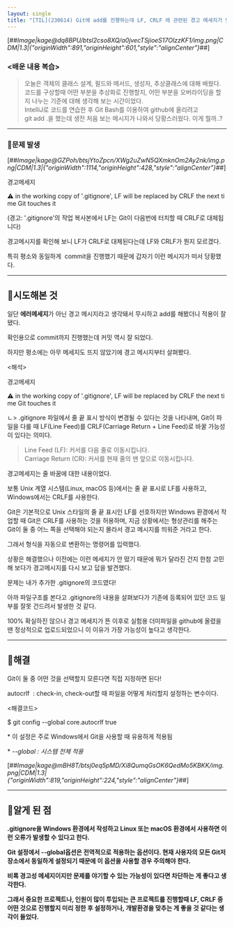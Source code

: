 ```yaml
---
layout: single
title: "[TIL](230614) Git에 add를 진행하는데 LF, CRLF 에 관련된 경고 메세지가 떴다.  "
---
```


[##_Image|kage@dq8BPU/btsl2cso8XQ/a0jvecTSjioeS17OlzzKF1/img.png|CDM|1.3|{"originWidth":891,"originHeight":601,"style":"alignCenter"}_##]

### **<배운 내용 복습>**

> 오늘은 객체의 클래스 설계, 필드와 메서드, 생성자, 추상클래스에 대해 배웠다.  
> 코드를 구상할때 어떤 부분을 추상화로 진행할지, 어떤 부분을 오버라이딩을 할지 나누는 기준에 대해 생각해 보는 시간이었다.  
> IntelliJ로 코드를 연습한 후 Git Bash를 이용하여 github에 올리려고   
> git add .을 했는데 생전 처음 보는 메시지가 나와서 당황스러웠다. 이게 뭘까..?

---

### **🔸문제 발생**

[##_Image|kage@GZPoh/btsjYtoZpcn/XWg2uZwN5QXmknOm2Ay2nk/img.png|CDM|1.3|{"originWidth":1114,"originHeight":428,"style":"alignCenter"}_##]

경고메세지

:warning: in the working copy of '.gitignore', LF will be replaced by CRLF the next time Git touches it

(경고: '.gitignore'의 작업 복사본에서 LF는 Git이 다음번에 터치할 때 CRLF로 대체됩니다)

경고메시지를 확인해 보니 LF가 CRLF로 대체된다는데 LF와 CRLF가 뭔지 모르겠다.

특히 평소와 동일하게  commit을 진행했기 때문에 갑자기 이런 메시지가 떠서 당황했다.

---

## **🔸시도해본 것**

일단 **에러메세지**가 아닌 경고 메시지라고 생각돼서 무시하고 add를 해봤더니 적용이 잘 됐다.

확인용으로 commit까지 진행했는데 커밋 역시 잘 되었다.

하지만 평소에는 아무 메세지도 뜨지 않았기에 경고 메시지부터 살펴봤다.

<해석>

경고메세지

:warning: in the working copy of '.gitignore', LF will be replaced by CRLF the next time Git touches it

ㄴ> .gitignore 파일에서 줄 끝 표시 방식이 변경될 수 있다는 것을 나타내며, Git이 파일을 다룰 때 LF(Line Feed)를 CRLF(Carriage Return + Line Feed)로 바꿀 가능성이 있다는 의미다.

> Line Feed (LF): 커서를 다음 줄로 이동시킵니다.  
> Carriage Return (CR): 커서를 현재 줄의 맨 앞으로 이동시킵니다.

경고메세지는 줄 바꿈에 대한 내용이었다.

보통 Unix 계열 시스템(Linux, macOS 등)에서는 줄 끝 표시로 LF를 사용하고, Windows에서는 CRLF를 사용한다.

Git은 기본적으로 Unix 스타일의 줄 끝 표시인 LF를 선호하지만 Windows 환경에서 작업할 때 Git은 CRLF를 사용하는 것을 허용하며, 지금 상황에서는 형상관리를 해주는 Git이 둘 중 어느 쪽을 선택해야 되는지 몰라서 경고 메시지를 띄워준 거라고 한다.

그래서 형식을 자동으로 변환하는 명령어를 입력했다.

상황은 해결했으나 이전에는 이런 메세지가 안 떴기 때문에 뭐가 달라진 건지 한참 고민해 보다가 경고메시지를 다시 보고 답을 발견했다.

문제는 내가 추가한 .gitignore의 코드였다!

아까 파일구조를 본다고 .gitignore의 내용을 살펴보다가 기존에 등록되어 있던 코드 일부를 잘못 건드려서 발생한 것 같다.

100% 확실하진 않으나 경고 메세지가 뜬 이후로 실험용 더미파일을 github에 올렸을 땐 정상적으로 업로드되었으니 이 이유가 가장 가능성이 높다고 생각한다.

---

## **🔸해결**

Git이 둘 중 어떤 것을 선택할지 모른다면 직접 지정하면 된다!

autocrlf  : check-in, check-out할 때 파일을 어떻게 처리할지 설정하는 변수이다.

<해결코드>

$ git config --global core.autocrlf true 

\* 이 설정은 주로 Windows에서 Git을 사용할 때 유용하게 적용됨

\* _\--global : 시스템 전체 적용_

[##_Image|kage@mBH8T/btsj0eq5pMD/Xi8QumqGsOK6QedMo5KBKK/img.png|CDM|1.3|{"originWidth":819,"originHeight":224,"style":"alignCenter"}_##]

---

## **🔸알게 된 점** 

****.gitignore을 Windows 환경에서 작성하고 Linux 또는 macOS 환경에서 사용하면 이런 오류가 발생할 수 있다고 한다.****

********Git 설정에서 --global옵션은 전역적으로 적용하는 옵션이다. 현재 사용자의 모든 Git저장소에서 동일하게 설정되기 때문에 이 옵션을 사용할 경우 주의해야 한다.********

********비록 경고성 메세지이지만 문제를 야기할 수 있는 가능성이 있다면 차단하는 게 좋다고 생각한다.********

****그래서 중요한 프로젝트나, 인원이 많이 투입되는 큰 프로젝트를 진행할때 LF, CRLF 중 어떤 것으로 진행할지 미리 정한 후 설정하거나, 개발환경을 맞추는 게 좋을 것 같다는 생각이 들었다.****
